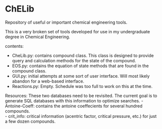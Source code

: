 # ChELib
Repository of useful or important chemical engineering tools.

This is a very broken set of tools developed for use in my undergraduate degree in Chemical Engineering.  

contents:
 - CheLib.py: contains compound class.  This class is designed to provide query and calculation methods for the state of the compound.
 - EOS.py: contains the equation of state methods that are found in the compound class.
 - GUI.py: initial attempts at some sort of user interface.  Will most likely abandon for a web-based interface.
 - Reactions.py: Empty.  Schedule was too full to work on this at the time.
 
  Resources: These two databases need to be revisited. The current goal is to generate SQL databases with this information to optimize searches.
    - Antoine-Coeff: contains the antoine coeffecients for several hundred compounds.  
    - crit_info: critical information (acentric factor, critical pressure, etc.) for just a few dozen compounds.
